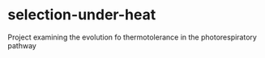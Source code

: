 # selection-under-heat
Project examining the evolution fo thermotolerance in the photorespiratory pathway
